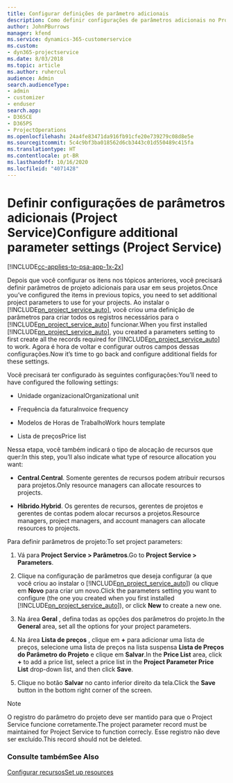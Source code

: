 ```yaml
---
title: Configurar definições de parâmetro adicionais
description: Como definir configurações de parâmetros adicionais no Project Service
author: JohnPBurrows
manager: kfend
ms.service: dynamics-365-customerservice
ms.custom:
- dyn365-projectservice
ms.date: 8/03/2018
ms.topic: article
ms.author: ruhercul
audience: Admin
search.audienceType:
- admin
- customizer
- enduser
search.app:
- D365CE
- D365PS
- ProjectOperations
ms.openlocfilehash: 24a4fe83471da916fb91cfe20e739279c08d8e5e
ms.sourcegitcommit: 5c4c9bf3ba018562d6cb3443c01d550489c415fa
ms.translationtype: HT
ms.contentlocale: pt-BR
ms.lasthandoff: 10/16/2020
ms.locfileid: "4071428"
---
```

# <a name="configure-additional-parameter-settings-project-service"></a><span data-ttu-id="1a528-103">Definir configurações de parâmetros adicionais (Project Service)</span><span class="sxs-lookup"><span data-stu-id="1a528-103">Configure additional parameter settings (Project Service)</span></span>

[!INCLUDE[cc-applies-to-psa-app-1x-2x](../includes/cc-applies-to-psa-app-1x-2x.md)]

<span data-ttu-id="1a528-104">Depois que você configurar os itens nos tópicos anteriores, você precisará definir parâmetros de projeto adicionais para usar em seus projetos.</span><span class="sxs-lookup"><span data-stu-id="1a528-104">Once you’ve configured the items in previous topics, you need to set additional project parameters to use for your projects.</span></span> <span data-ttu-id="1a528-105">Ao instalar o [!INCLUDE[pn_project_service_auto](../includes/pn-project-service-auto.md)], você criou uma definição de parâmetros para criar todos os registros necessários para o [!INCLUDE[pn_project_service_auto](../includes/pn-project-service-auto.md)] funcionar.</span><span class="sxs-lookup"><span data-stu-id="1a528-105">When you first installed [!INCLUDE[pn_project_service_auto](../includes/pn-project-service-auto.md)], you created a parameters setting to first create all the records required for [!INCLUDE[pn_project_service_auto](../includes/pn-project-service-auto.md)] to work.</span></span> <span data-ttu-id="1a528-106">Agora é hora de voltar e configurar outros campos dessas configurações.</span><span class="sxs-lookup"><span data-stu-id="1a528-106">Now it’s time to go back and configure additional fields for these settings.</span></span>  
  
 <span data-ttu-id="1a528-107">Você precisará ter configurado às seguintes configurações:</span><span class="sxs-lookup"><span data-stu-id="1a528-107">You’ll need to have configured the following settings:</span></span>  
  
-   <span data-ttu-id="1a528-108">Unidade organizacional</span><span class="sxs-lookup"><span data-stu-id="1a528-108">Organizational unit</span></span>  
  
-   <span data-ttu-id="1a528-109">Frequência da fatura</span><span class="sxs-lookup"><span data-stu-id="1a528-109">Invoice frequency</span></span>  
  
-   <span data-ttu-id="1a528-110">Modelos de Horas de Trabalho</span><span class="sxs-lookup"><span data-stu-id="1a528-110">Work hours template</span></span>  
  
-   <span data-ttu-id="1a528-111">Lista de preços</span><span class="sxs-lookup"><span data-stu-id="1a528-111">Price list</span></span>  
 
<span data-ttu-id="1a528-112">Nessa etapa, você também indicará o tipo de alocação de recursos que quer:</span><span class="sxs-lookup"><span data-stu-id="1a528-112">In this step, you’ll also indicate what type of resource allocation you want:</span></span>  
  
- <span data-ttu-id="1a528-113">**Central**.</span><span class="sxs-lookup"><span data-stu-id="1a528-113">**Central**.</span></span> <span data-ttu-id="1a528-114">Somente gerentes de recursos podem atribuir recursos para projetos.</span><span class="sxs-lookup"><span data-stu-id="1a528-114">Only resource managers can allocate resources to projects.</span></span>  
  
- <span data-ttu-id="1a528-115">**Híbrido**.</span><span class="sxs-lookup"><span data-stu-id="1a528-115">**Hybrid**.</span></span> <span data-ttu-id="1a528-116">Os gerentes de recursos, gerentes de projetos e gerentes de contas podem alocar recursos a projetos.</span><span class="sxs-lookup"><span data-stu-id="1a528-116">Resource managers, project managers, and account managers can allocate resources to projects.</span></span>  
  
 
<span data-ttu-id="1a528-117">Para definir parâmetros de projeto:</span><span class="sxs-lookup"><span data-stu-id="1a528-117">To set project parameters:</span></span>  
  
1. <span data-ttu-id="1a528-118">Vá para **Project Service > Parâmetros**.</span><span class="sxs-lookup"><span data-stu-id="1a528-118">Go to **Project Service > Parameters**.</span></span>  
  
2. <span data-ttu-id="1a528-119">Clique na configuração de parâmetros que deseja configurar (a que você criou ao instalar o [!INCLUDE[pn_project_service_auto](../includes/pn-project-service-auto.md)]) ou clique em **Novo** para criar um novo.</span><span class="sxs-lookup"><span data-stu-id="1a528-119">Click the parameters setting you want to configure (the one you created when you first installed [!INCLUDE[pn_project_service_auto](../includes/pn-project-service-auto.md)]), or click **New** to create a new one.</span></span>  
  
3. <span data-ttu-id="1a528-120">Na área **Geral** , defina todas as opções dos parâmetros do projeto.</span><span class="sxs-lookup"><span data-stu-id="1a528-120">In the **General** area, set all the options for your project parameters.</span></span>  
  
4. <span data-ttu-id="1a528-121">Na área **Lista de preços** , clique em **+** para adicionar uma lista de preços, selecione uma lista de preços na lista suspensa **Lista de Preços do Parâmetro do Projeto** e clique em **Salvar**.</span><span class="sxs-lookup"><span data-stu-id="1a528-121">In the **Price List** area, click **+** to add a price list, select a price list in the **Project Parameter Price List** drop-down list, and then click **Save**.</span></span>  
  
5. <span data-ttu-id="1a528-122">Clique no botão **Salvar** no canto inferior direito da tela.</span><span class="sxs-lookup"><span data-stu-id="1a528-122">Click the **Save** button in the bottom right corner of the screen.</span></span>  

> [!NOTE]
> <span data-ttu-id="1a528-123">O registro do parâmetro do projeto deve ser mantido para que o Project Service funcione corretamente.</span><span class="sxs-lookup"><span data-stu-id="1a528-123">The project parameter record must be maintained for Project Service to function correcly.</span></span> <span data-ttu-id="1a528-124">Esse registro não deve ser excluído.</span><span class="sxs-lookup"><span data-stu-id="1a528-124">This record should not be deleted.</span></span>

### <a name="see-also"></a><span data-ttu-id="1a528-125">Consulte também</span><span class="sxs-lookup"><span data-stu-id="1a528-125">See Also</span></span>  
 [<span data-ttu-id="1a528-126">Configurar recursos</span><span class="sxs-lookup"><span data-stu-id="1a528-126">Set up resources</span></span>](../psa/set-up-resources.md)
